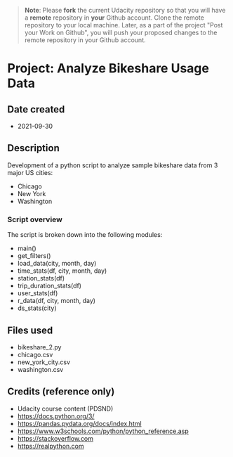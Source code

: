 >**Note**: Please **fork** the current Udacity repository so that you will have a **remote** repository in **your** Github account. Clone the remote repository to your local machine. Later, as a part of the project "Post your Work on Github", you will push your proposed changes to the remote repository in your Github account.

# Project: Analyze Bikeshare Usage Data

## Date created
* 2021-09-30

## Description
Development of a python script to analyze sample bikeshare data from 3 major US cities:
* Chicago
* New York
* Washington

### Script overview
The script is broken down into the following modules:
* main()
* get_filters()
* load_data(city, month, day)
* time_stats(df, city, month, day)
* station_stats(df)
* trip_duration_stats(df)
* user_stats(df)
* r_data(df, city, month, day)
* ds_stats(city)

## Files used
* bikeshare_2.py
* chicago.csv
* new_york_city.csv
* washington.csv

## Credits (reference only)
* Udacity course content (PDSND)
* https://docs.python.org/3/
* https://pandas.pydata.org/docs/index.html
* https://www.w3schools.com/python/python_reference.asp
* https://stackoverflow.com
* https://realpython.com
